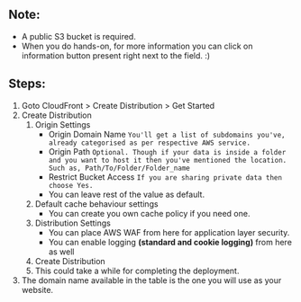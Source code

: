## Note: 
* A public S3 bucket is required.
* When you do hands-on, for more information you can click on information button present right next to the field. :)

## Steps:
1.  Goto CloudFront > Create Distribution > Get Started
2.  Create Distribution
    1. Origin Settings
        * Origin Domain Name `You'll get a list of subdomains you've, already categorised as per respective AWS service.`
        * Origin Path `Optional. Though if your data is inside a folder and you want to host it then you've mentioned the location. Such as, Path/To/Folder/Folder_name`
        * Restrict Bucket Access `If you are sharing private data then choose Yes.`
        * You can leave rest of the value as default.
    2. Default cache behaviour settings 
        * You can create you own cache policy if you need one.
    3. Distribution Settings
        * You can place AWS WAF from here for application layer security.
        * You can enable logging **(standard and cookie logging)** from here as well 
    4. Create Distribution
    5. This could take a while for completing the deployment.
3. The domain name available in the table is the one you will use as your website.
